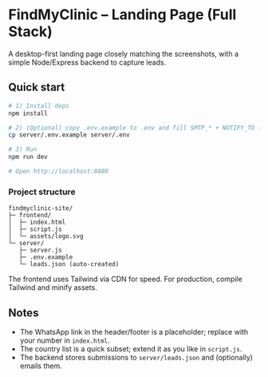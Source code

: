 # FindMyClinic – Landing Page (Full Stack)

A desktop-first landing page closely matching the screenshots, with a simple Node/Express backend to capture leads.

## Quick start
```bash
# 1) Install deps
npm install

# 2) (Optional) copy .env.example to .env and fill SMTP_* + NOTIFY_TO for email notifications
cp server/.env.example server/.env

# 3) Run
npm run dev

# Open http://localhost:8080
```

### Project structure
```
findmyclinic-site/
├─ frontend/
│  ├─ index.html
│  ├─ script.js
│  └─ assets/logo.svg
└─ server/
   ├─ server.js
   ├─ .env.example
   └─ leads.json (auto-created)
```

The frontend uses Tailwind via CDN for speed. For production, compile Tailwind and minify assets.

## Notes
- The WhatsApp link in the header/footer is a placeholder; replace with your number in `index.html`.
- The country list is a quick subset; extend it as you like in `script.js`.
- The backend stores submissions to `server/leads.json` and (optionally) emails them.
